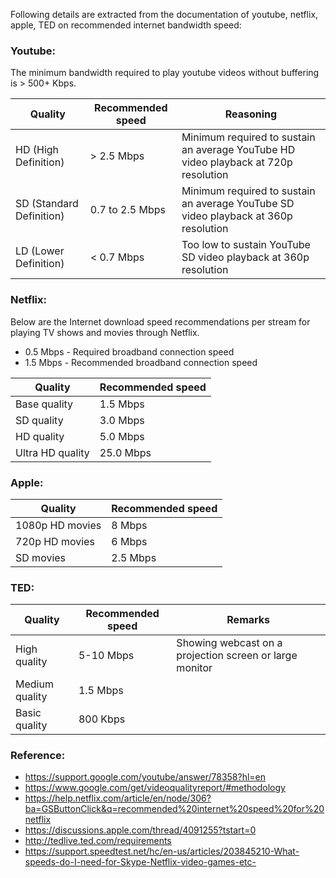 Following details are extracted from the documentation of youtube, netflix, apple, TED on 
recommended internet bandwidth speed:

### Youtube:
The minimum bandwidth required to play youtube videos without buffering is > 500+ Kbps. 

| Quality | Recommended speed | Reasoning |
|----|------|--- |
| HD (High Definition) |	> 2.5 Mbps | Minimum required to sustain an average YouTube HD video playback at 720p resolution|
| SD (Standard Definition) | 0.7 to 2.5 Mbps | Minimum required to sustain an average YouTube SD video playback at 360p resolution|
| LD (Lower Definition) | < 0.7 Mbps | Too low to sustain YouTube SD video playback at 360p resolution|


### Netflix:
Below are the Internet download speed recommendations per stream for playing TV shows and movies through Netflix.
  - 0.5 Mbps - Required broadband connection speed
  - 1.5 Mbps - Recommended broadband connection speed

| Quality | Recommended speed |
|----|------|
| Base quality | 1.5 Mbps |
| SD quality | 3.0 Mbps |
| HD quality | 5.0 Mbps |
| Ultra HD quality | 25.0 Mbps |


### Apple:
| Quality | Recommended speed |
|----|------|
| 1080p HD movies | 8 Mbps |
| 720p HD movies | 6 Mbps |
| SD movies | 2.5 Mbps |

### TED:
| Quality | Recommended speed | Remarks |
|----|------|-----|
|High quality | 5-10 Mbps | Showing webcast on a projection screen or large monitor |
|Medium quality | 1.5 Mbps | |
| Basic quality | 800 Kbps | |

### Reference:
- https://support.google.com/youtube/answer/78358?hl=en
- https://www.google.com/get/videoqualityreport/#methodology
- https://help.netflix.com/article/en/node/306?ba=GSButtonClick&q=recommended%20internet%20speed%20for%20netflix
- https://discussions.apple.com/thread/4091255?tstart=0
- http://tedlive.ted.com/requirements
- https://support.speedtest.net/hc/en-us/articles/203845210-What-speeds-do-I-need-for-Skype-Netflix-video-games-etc-
